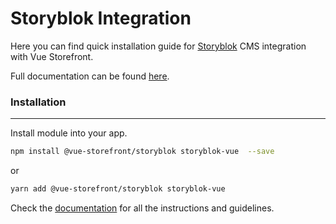 # Storyblok Integration

Here you can find quick installation guide for [Storyblok](https://www.storyblok.com/) CMS integration with Vue Storefront.

Full documentation can be found [here](https://docs.vuestorefront.io/storyblok).

### Installation

---

Install module into your app.

```bash
npm install @vue-storefront/storyblok storyblok-vue  --save
```

or

```bash
yarn add @vue-storefront/storyblok storyblok-vue
```

Check the [documentation](https://docs.vuestorefront.io/storyblok) for all the instructions and guidelines.
